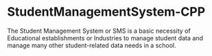 # StudentManagementSystem-CPP
The Student Management System or SMS is a basic necessity of Educational establishments or Industries to manage student data and manage many other student-related data needs in a school.
